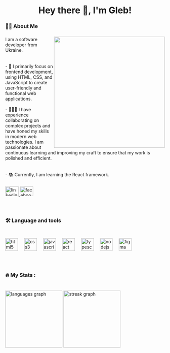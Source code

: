 <h1 align="center">Hey there 👋, I'm Gleb!</h1>

###

<h3 align="left">👩‍💻  About Me</h3>

###

<img align="right" height="350" src="https://media1.giphy.com/media/v1.Y2lkPTc5MGI3NjExaTJrZWgzM3ExenE3c3JiOTJhMDltaG82ZHVwb242a3dhczRtN3lzNSZlcD12MV9pbnRlcm5hbF9naWZfYnlfaWQmY3Q9Zw/qgQUggAC3Pfv687qPC/giphy.webp"  />

###

<p align="left">I am a software developer from Ukraine. <br><br><br>- 🔭 I primarily focus on frontend development, using HTML, CSS, and JavaScript to create user-friendly and functional web applications. <br><br>- 👨🏻‍💻 I have experience collaborating on complex projects and have honed my skills in modern web technologies. I am passionate about continuous learning and improving my craft to ensure that my work is polished and efficient. <br><br><br>- 📚 Currently, I am learning the React framework.</p>

###

<div align="left">
  <a href="https://www.linkedin.com/in/gleb-yasinsky-bba18b46/" target="_blank">
    <img src="https://raw.githubusercontent.com/maurodesouza/profile-readme-generator/master/src/assets/icons/social/linkedin/default.svg" width="42" height="30" alt="linkedin logo"  />
  </a>
  <a href="https://www.facebook.com/gleb.yasinskiy" target="_blank">
    <img src="https://raw.githubusercontent.com/maurodesouza/profile-readme-generator/master/src/assets/icons/social/facebook/default.svg" width="42" height="30" alt="facebook logo"  />
  </a>
</div>

###

<br clear="both">

<h3 align="left">🛠 Language and tools</h3>

###

<br clear="both">

<div align="left">
  <img src="https://cdn.jsdelivr.net/gh/devicons/devicon/icons/html5/html5-original.svg" height="40" alt="html5 logo"  />
  <img width="12" />
  <img src="https://cdn.jsdelivr.net/gh/devicons/devicon/icons/css3/css3-original.svg" height="40" alt="css3 logo"  />
  <img width="12" />
  <img src="https://cdn.jsdelivr.net/gh/devicons/devicon/icons/javascript/javascript-original.svg" height="40" alt="javascript logo"  />
  <img width="12" />
  <img src="https://cdn.jsdelivr.net/gh/devicons/devicon/icons/react/react-original.svg" height="40" alt="react logo"  />
  <img width="12" />
  <img src="https://cdn.jsdelivr.net/gh/devicons/devicon/icons/typescript/typescript-original.svg" height="40" alt="typescript logo"  />
  <img width="12" />
  <img src="https://cdn.jsdelivr.net/gh/devicons/devicon/icons/nodejs/nodejs-original.svg" height="40" alt="nodejs logo"  />
  <img width="12" />
  <img src="https://cdn.jsdelivr.net/gh/devicons/devicon/icons/figma/figma-original.svg" height="40" alt="figma logo"  />
</div>

###

<br clear="both">

<h3 align="left">🔥   My Stats :</h3>

###

<br clear="both">

<div align="left">
  <img src="https://github-readme-stats.vercel.app/api/top-langs?username=GYaskey&locale=en&hide_title=false&layout=compact&card_width=320&langs_count=5&theme=dracula&hide_border=false&order=2" height="180" alt="languages graph"  />
  <img src="https://streak-stats.demolab.com?user=GYaskey&locale=en&mode=daily&theme=dark&hide_border=false&border_radius=5&order=3" height="180" alt="streak graph"  />
</div>

###
